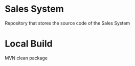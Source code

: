 # Sales System
Repository that stores the source code of the Sales System

# Local Build

MVN clean package
